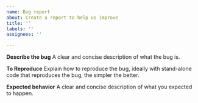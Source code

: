 ```yaml
---
name: Bug report
about: Create a report to help us improve
title: ''
labels: ''
assignees: ''

---
```


**Describe the bug**
A clear and concise description of what the bug is.

**To Reproduce**
Explain how to reproduce the bug, ideally with stand-alone code that reproduces the bug, the simpler the better.

**Expected behavior**
A clear and concise description of what you expected to happen.
